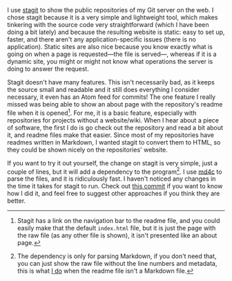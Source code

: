 <!-- title: Adding about pages to stagit -->
<!-- slug: adding-about-pages-to-stagit -->
<!-- categories: FOSS, Projects -->
<!-- date: 2020-08-15T19:59:00Z -->

I use [stagit][sg] to show the public repositories of my Git server on the web.
I chose stagit because it is a very simple and lightweight tool, which makes
tinkering with the source code very straightforward (which I have been doing a
bit lately) and because the resulting website is static: easy to set up, faster,
and there aren't any application-specific issues (there is no application).
Static sites are also nice because you know exactly what is going on when a page
is requested—the file is served—, whereas if it is a dynamic site, you might or
might not know what operations the server is doing to answer the request.

Stagit doesn't have many features. This isn't necessarily bad, as it keeps the
source small and readable and it still does everything I consider necessary, it
even has an Atom feed for commits! The one feature I really missed was being
able to show an about page with the repository's readme file when it is
opened[^nt]. For me, it is a basic feature, especially with repositories for
projects without a website/wiki. When I hear about a piece of software, the
first I do is go check out the repository and read a bit about it, and readme
files make that easier. Since most of my repositories have readmes written in
Markdown, I wanted stagit to convert them to HTML, so they could be shown nicely
on the repositories' website.

[^nt]: Stagit has a link on the navigation bar to the readme file, and you could
  easily make that the default `index.html` file, but it is just the page with
  the raw file (as any other file is shown), it isn't presented like an about
  page.

If you want to try it out yourself, the change on stagit is very simple, just a
couple of lines, but it will add a dependency to the program[^dep]. I use
[md4c][md4c] to parse the files, and it is ridiculously fast. I haven't noticed
any changes in the time it takes for stagit to run. Check out [this commit][cm]
if you want to know how I did it, and feel free to suggest other approaches if
you think they are better.

[^dep]: The dependency is only for parsing Markdown, if you don't need that, you
  can just show the raw file without the line numbers and metadata, this is what
  [I do][nm] when the readme file isn't a Markdown file.


[sg]: <https://codemadness.org/stagit.html> "Stagit blog post — codemadness.org"
[md4c]: <https://github.com/mity/md4c> "md4c — GitHub"
[cm]: <https://git.oscarbenedito.com/stagit/commit/1fdbc7e8ef4025e50678261ca670daca85ac298c.html> "Add about page for repos with REAMDE — git.oscarbenedito.com"
[nm]: <https://git.oscarbenedito.com/stagit/commit/1fdbc7e8ef4025e50678261ca670daca85ac298c.html#h5-5-16>
